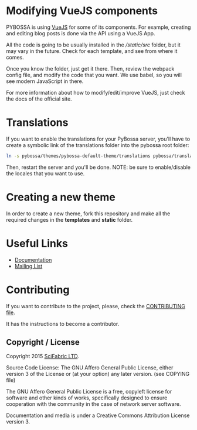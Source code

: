 
# Modifying VueJS components

PYBOSSA is using [VueJS](https://vuejs.org/) for some of its components. For example,
creating and editing blog posts is done via the API using a VueJS App.

All the code is going to be usually installed in the */static/src* folder, but it may
vary in the future. Check for each template, and see from where it comes.

Once you know the folder, just get it there. Then, review the webpack config file, and
modify the code that you want. We use babel, so you will see modern JavaScript in there.

For more information about how to modify/edit/improve VueJS, just check the docs of the
official site.

# Translations

If you want to enable the translations for your PyBossa server, you'll have to create 
a symbolic link of the translations folder into the pybossa root folder:

```bash
ln -s pybossa/themes/pybossa-default-theme/translations pybossa/translations
```

Then, restart the server and you'll be done. NOTE: be sure to enable/disable the
locales that you want to use.

# Creating a new theme

In order to create a new theme, fork this repository and make all the required
changes in the **templates** and **static** folder.

# Useful Links

* [Documentation](http://docs.pybossa.com/)
* [Mailing List](http://lists.okfn.org/mailman/listinfo/open-science-dev)

# Contributing

If you want to contribute to the project, please, check the
[CONTRIBUTING file](CONTRIBUTING.md).

It has the instructions to become a contributor.

## Copyright / License

Copyright 2015 [SciFabric LTD](http://scifabric.com).

Source Code License: The GNU Affero General Public License, either version 3 of the License
or (at your option) any later version. (see COPYING file)

The GNU Affero General Public License is a free, copyleft license for
software and other kinds of works, specifically designed to ensure
cooperation with the community in the case of network server software.

Documentation and media is under a Creative Commons Attribution License version
3.
